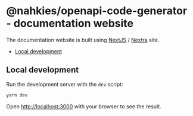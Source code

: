 # @nahkies/openapi-code-generator - documentation website
The documentation website is built using [NextJS](https://nextjs.org/) / [Nextra](https://nextra.site/) site.

<!-- toc -->

- [Local development](#local-development)

<!-- tocstop -->

## Local development

Run the development server with the `dev` script:

```bash
yarn dev
```

Open [http://localhost:3000](http://localhost:3000) with your browser to see the result.
